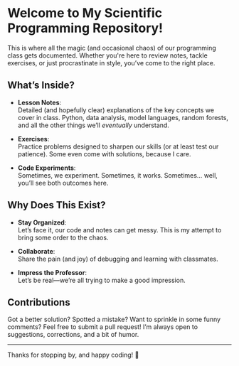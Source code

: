 # Welcome to My Scientific Programming Repository!  

This is where all the magic (and occasional chaos) of our programming class gets documented. Whether you're here to review notes, tackle exercises, or just procrastinate in style, you’ve come to the right place.  

## What’s Inside?  

- **Lesson Notes**:  
  Detailed (and hopefully clear) explanations of the key concepts we cover in class. Python, data analysis, model languages, random forests, and all the other things we’ll *eventually* understand.  

- **Exercises**:  
  Practice problems designed to sharpen our skills (or at least test our patience). Some even come with solutions, because I care.  

- **Code Experiments**:  
  Sometimes, we experiment. Sometimes, it works. Sometimes… well, you’ll see both outcomes here.  

## Why Does This Exist?  

- **Stay Organized**:  
  Let’s face it, our code and notes can get messy. This is my attempt to bring some order to the chaos.  

- **Collaborate**:  
  Share the pain (and joy) of debugging and learning with classmates.  

- **Impress the Professor**:  
  Let’s be real—we’re all trying to make a good impression.  

## Contributions  

Got a better solution? Spotted a mistake? Want to sprinkle in some funny comments? Feel free to submit a pull request! I’m always open to suggestions, corrections, and a bit of humor.  

---

Thanks for stopping by, and happy coding! 🚀  

